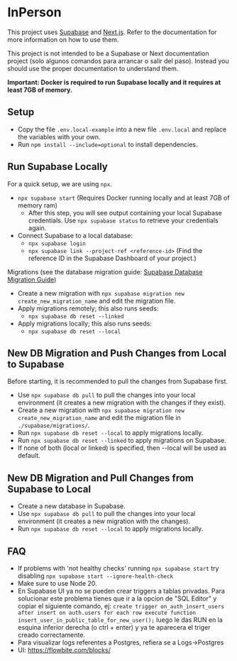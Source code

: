 # InPerson

This project uses [Supabase](https://supabase.com/docs) and [Next.js](https://nextjs.org/docs). Refer to the documentation for more information on how to use them.

This project is not intended to be a Supabase or Next documentation project (solo algunos comandos para arrancar o salir del paso). Instead you should use the proper documentation to understand them.

**Important: Docker is required to run Supabase locally and it requires at least 7GB of memory.**

## Setup

- Copy the file `.env.local-example` into a new file `.env.local` and replace the variables with your own.
- Run `npm install --include=optional` to install dependencies.

## Run Supabase Locally

For a quick setup, we are using `npx`.

- `npx supabase start` (Requires Docker running locally and at least 7GB of memory ram)
  - After this step, you will see output containing your local Supabase credentials. Use `npx supabase status` to retrieve your credentials again.
- Connect Supabase to a local database:
  - `npx supabase login`
  - `npx supabase link --project-ref <reference-id>` (Find the reference ID in the Supabase Dashboard of your project.)

Migrations (see the database migration guide: [Supabase Database Migration Guide](https://supalaunch.com/blog/nextjs-supabase-database-migration-guide))

- Create a new migration with `npx supabase migration new create_new_migration_name` and edit the migration file.
- Apply migrations remotely; this also runs seeds:
  - `npx supabase db reset --linked`
- Apply migrations locally; this also runs seeds:
  - `npx supabase db reset --local`

## New DB Migration and Push Changes from Local to Supabase

Before starting, it is recommended to pull the changes from Supabase first.

- Use `npx supabase db pull` to pull the changes into your local environment (it creates a new migration with the changes if they exist).
- Create a new migration with `npx supabase migration new create_new_migration_name` and edit the migration file in `./supabase/migrations/`.
- Run `npx supabase db reset --local` to apply migrations locally.
- Run `npx supabase db reset --linked` to apply migrations on Supabase.
- If none of both (local or linked) is specified, then --local will be used as default.

## New DB Migration and Pull Changes from Supabase to Local

- Create a new database in Supabase.
- Use `npx supabase db pull` to pull the changes into your local environment (it creates a new migration with the changes).
- Run `npx supabase db reset --local` to apply migrations locally.

## FAQ

- If problems with 'not healthy checks' running `npx supabase start` try disabling `npx supabase start --ignore-health-check`
- Make sure to use Node 20.
- En Supabase UI ya no se pueden crear triggers a tablas privadas. Para solucionar este problema tienes que ir a la opcion de "SQL Editor" y copiar el siguiente comando, ej:
  `create trigger on_auth_insert_users after insert on auth.users for each row execute function insert_user_in_public_table_for_new_user();`
  luego le das RUN en la esquina inferior derecha (o ctrl + enter) y ya te aparecera el triger creado correctamente.
- Para visualizar logs referentes a Postgres, refiera se a Logs->Postgres
- UI: https://flowbite.com/blocks/
